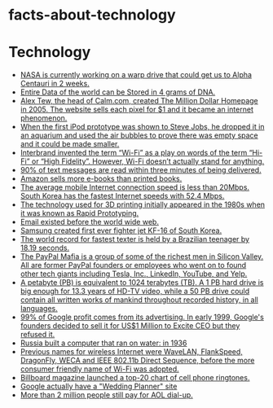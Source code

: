 # facts-about-technology


# Technology

- [NASA is currently working on a warp drive that could get us to Alpha Centauri in 2 weeks.](https://thefactbase.com/nasa-is-currently-working-on-a-warp-drive-that-could-get-us-to-alpha-centauri-in-2-weeks)
- [Entire Data of the world can be Stored in 4 grams of DNA.](https://thefactbase.com/entire-data-of-the-world-can-be-stored-in-4-grams-of-dna)
- [Alex Tew, the head of Calm.com, created The Million Dollar Homepage in 2005. The website sells each pixel for $1 and it became an internet phenomenon.](https://thefactbase.com/alex-tew-the-head-of-calm-com-created-the-million-dollar-homepage-in-2005-the-website-sells-each-pixel-for-1-and-it-became-an-internet-phenomenon)
- [When the first iPod prototype was shown to Steve Jobs, he dropped it in an aquarium and used the air bubbles to prove there was empty space and it could be made smaller.](https://thefactbase.com/when-the-first-ipod-prototype-was-shown-to-steve-jobs-he-dropped-it-in-an-aquarium-and-used-the-air-bubbles-to-prove-there-was-empty-space-and-it-could-be-made-smaller)
- [Interbrand invented the term “Wi-Fi” as a play on words of the term “Hi-Fi” or “High Fidelity”. However, Wi-Fi doesn’t actually stand for anything.](https://thefactbase.com/interbrand-invented-the-term-wi-fi-as-a-play-on-words-of-the-term-hi-fi-or-high-fidelity-however-wi-fi-doesn-t-actually-stand-for-anything)
- [90% of text messages are read within three minutes of being delivered.](https://thefactbase.com/90-of-text-messages-are-read-within-three-minutes-of-being-delivered)
- [Amazon sells more e-books than printed books.](https://thefactbase.com/amazon-sells-more-e-books-than-printed-books)
- [The average mobile Internet connection speed is less than 20Mbps. South Korea has the fastest Internet speeds with 52.4 Mbps.](https://thefactbase.com/the-average-mobile-internet-connection-speed-is-less-than-20mbps-south-korea-has-the-fastest-internet-speeds-with-52-4-mbps)
- [The technology used for 3D printing initially appeared in the 1980s when it was known as Rapid Prototyping.](https://thefactbase.com/the-technology-used-for-3d-printing-initially-appeared-in-the-1980s-when-it-was-known-as-rapid-prototyping)
- [Email existed before the world wide web.](https://thefactbase.com/email-existed-before-the-world-wide-web)
- [Samsung created first ever fighter jet KF-16 of South Korea.](https://thefactbase.com/samsung-created-first-ever-fighter-jet-kf-16-of-south-korea)
- [The world record for fastest texter is held by a Brazilian teenager by 18.19 seconds.](https://thefactbase.com/the-world-record-for-fastest-texter-is-held-by-a-brazilian-teenager-by-18-19-seconds)
- [The PayPal Mafia is a group of some of the richest men in Silicon Valley. All are former PayPal founders or employees who went on to found other tech giants including Tesla, Inc., LinkedIn, YouTube, and Yelp.](https://thefactbase.com/the-paypal-mafia-is-a-group-of-some-of-the-richest-men-in-silicon-valley-all-are-former-paypal-founders-or-employees-who-went-on-to-found-other-tech-giants-including-tesla-inc-linkedin-youtube-and-yelp)
- [A petabyte (PB) is equivalent to 1024 terabytes (TB). A 1 PB hard drive is big enough for 13.3 years of HD-TV video, while a 50 PB drive could contain all written works of mankind throughout recorded history, in all languages.](https://thefactbase.com/a-petabyte-pb-is-equivalent-to-1024-terabytes-tb-a-1-pb-hard-drive-is-big-enough-for-13-3-years-of-hd-tv-video-while-a-50-pb-drive-could-contain-all-written-works-of-mankind-throughout-recorded-history-in-all-languages)
- [99% of Google profit comes from its advertising. In early 1999, Google's founders decided to sell it for US$1 Million to Excite CEO but they refused it.](https://thefactbase.com/99-of-google-profit-comes-from-its-advertising-in-early-1999-google-s-founders-decided-to-sell-it-for-us-1-million-to-excite-ceo-but-they-refused-it)
- [Russia built a computer that ran on water: in 1936](https://thefactbase.com/russia-built-a-computer-that-ran-on-water-in-1936)
- [Previous names for wireless Internet were WaveLAN, FlankSpeed, DragonFly, WECA and IEEE 802.11b Direct Sequence, before the more consumer friendly name of Wi-Fi was adopted.](https://thefactbase.com/previous-names-for-wireless-internet-were-wavelan-flankspeed-dragonfly-weca-and-ieee-802-11b-direct-sequence-before-the-more-consumer-friendly-name-of-wi-fi-was-adopted)
- [Billboard magazine launched a top-20 chart of cell phone ringtones.](https://thefactbase.com/billboard-magazine-launched-a-top-20-chart-of-cell-phone-ringtones)
- [Google actually have a "Wedding Planner" site](https://thefactbase.com/google-actually-have-a-wedding-planner-site)
- [More than 2 million people still pay for AOL dial-up.](https://thefactbase.com/more-than-2-million-people-still-pay-for-aol-dial-up)
